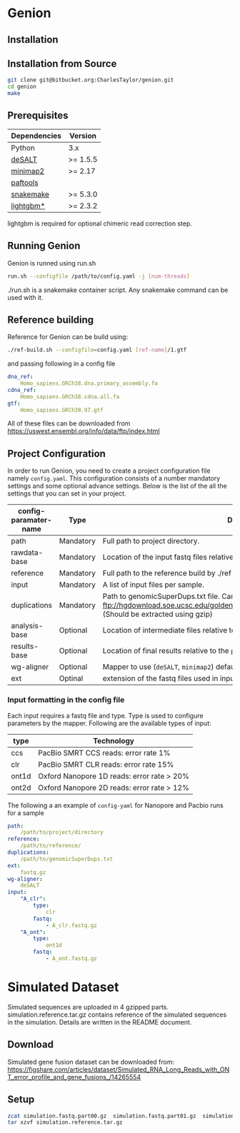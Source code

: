 # Genion
## Installation


## Installation from Source
```bash
git clone git@bitbucket.org:CharlesTaylor/genion.git
cd genion
make
```

## Prerequisites


Dependencies | Version 
-------- |-----|
Python   | 3.x |
[deSALT](https://github.com/ydLiu-HIT/deSALT) | >= 1.5.5 |
[minimap2](https://github.com/lh3/minimap2/tree/master/misc) | >= 2.17 |
[paftools](https://github.com/lh3/minimap2/tree/master/misc) |  |
[snakemake](https://snakemake.readthedocs.io/en/stable/) | >= 5.3.0 |
[lightgbm*](https://lightgbm.readthedocs.io/en/latest/) | >= 2.3.2 |

lightgbm is required for optional chimeric read correction step.

## Running Genion

Genion is runned using run.sh

```bash
run.sh --configfile /path/to/config.yaml -j [num-threads]
```
./run.sh is a snakemake container script. Any snakemake command can be used with it.

## Reference building
Reference for Genion can be build using: 
```bash
./ref-build.sh --configfile=config.yaml [ref-name]/1.gtf
```
and passing following in a config file
```yaml
dna_ref:
    Homo_sapiens.GRCh38.dna.primary_assembly.fa
cdna_ref:
    Homo_sapiens.GRCh38.cdna.all.fa
gtf:
    Homo_sapiens.GRCh38.97.gtf
```
All of these files can be downloaded from https://uswest.ensembl.org/info/data/ftp/index.html

## Project Configuration
In order to run Genion, you need to create a project configuration file namely ``config.yaml``. 
This configuration consists of a number mandatory settings and some optional advance settings. 
Below is the list of the all the settings that you can set in your project.

|config-paramater-name | Type | Description|
|------------------------------|-----------|--------------------------------------------------------------------------------------------------------------------------------------|
| path                         | Mandatory | Full path to project directory.  |
| rawdata-base                 | Mandatory | Location of the input fastq files relative to ``path``.                                                         |
| reference                    | Mandatory | Full path to the reference build by ./ref-build.sh.                                                               |
| input                        | Mandatory | A list of input files per sample.       |
| duplications                 | Mandatory | Path to genomicSuperDups.txt file. Can be downloaded from ftp://hgdownload.soe.ucsc.edu/goldenPath/hg38/database/genomicSuperDups.txt.gz (Should be extracted using gzip) |
| analysis-base                | Optional  | Location of intermediate files relative to ``path``. default: ``{path}/analysis``|
| results-base                 | Optional  | Location of final results relative to the ``path``. default: ``{path}/results``  |
| wg-aligner                   | Optional  | Mapper to use (``deSALT``, ``minimap2``) default: ``deSALT``                                                                      |
| ext                          | Optinal   | extension of the fastq files used in input (``fastq``,``fastq.gz``,``fq``,``fq.gz``) default:``fastq`` |

### Input formatting in the config file
Each input requires a fastq file and type. Type is used to configure parameters by the mapper.
Following are the available types of input:

|type   |   Technology                                  |
|-------|-----------------------------------------------|
|ccs    |   PacBio SMRT CCS reads: error rate 1%        |
|clr    |   PacBio SMRT CLR reads: error rate 15%       |
|ont1d  |   Oxford Nanopore 1D reads: error rate > 20%  |
|ont2d  |   Oxford Nanopore 2D reads: error rate > 12%  |

The following a an example of ``config-yaml`` for Nanopore and Pacbio runs for a sample
```yaml
path:
    /path/to/project/directory
reference:
    /path/to/reference/
duplications:
    /path/to/genomicSuperDups.txt
ext:
    fastq.gz
wg-aligner:
    deSALT
input:
    "A_clr":
        type:
            clr
        fastq:
            - A_clr.fastq.gz
    "A_ont":
        type:
            ont1d
        fastq:
            - A_ont.fastq.gz
```

# Simulated Dataset

Simulated sequences are uploaded in 4 gzipped parts.
simulation.reference.tar.gz contains reference of the simulated sequences in the simulation. Details are written in the README document.

## Download
Simulated gene fusion dataset can be downloaded from:
https://figshare.com/articles/dataset/Simulated_RNA_Long_Reads_with_ONT_error_profile_and_gene_fusions_/14265554


## Setup
```bash
zcat simulation.fastq.part00.gz  simulation.fastq.part01.gz  simulation.fastq.part02.gz  simulation.fastq.part03.gz > simulation.fastq
tar xzvf simulation.reference.tar.gz 
```







